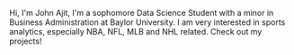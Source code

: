Hi, I'm John Ajit, I'm a sophomore Data Science Student with a minor in Business Administration at Baylor University. I am very interested in sports analytics, especially NBA, NFL, MLB and NHL related. Check out my projects!

<!---
john-ajit/john-ajit is a ✨ special ✨ repository because its `README.md` (this file) appears on your GitHub profile.
You can click the Preview link to take a look at your changes.
--->
